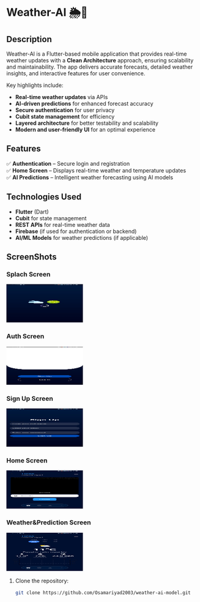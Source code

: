# Weather-AI 🌦️🤖

## Description  
Weather-AI is a Flutter-based mobile application that provides real-time weather updates with a **Clean Architecture** approach, ensuring scalability and maintainability. The app delivers accurate forecasts, detailed weather insights, and interactive features for user convenience.  

Key highlights include:  
- **Real-time weather updates** via APIs  
- **AI-driven predictions** for enhanced forecast accuracy  
- **Secure authentication** for user privacy  
- **Cubit state management** for efficiency  
- **Layered architecture** for better testability and scalability  
- **Modern and user-friendly UI** for an optimal experience  

## Features  
✅ **Authentication** – Secure login and registration  
✅ **Home Screen** – Displays real-time weather and temperature updates  
✅ **AI Predictions** – Intelligent weather forecasting using AI models  

## Technologies Used  
- **Flutter** (Dart)  
- **Cubit** for state management  
- **REST APIs** for real-time weather data  
- **Firebase** (if used for authentication or backend)  
- **AI/ML Models** for weather predictions (if applicable)  

## ScreenShots

### Splach Screen
<img src="screenshots/splach.jpg" alt="Splash Screen" width="200" height="100"/>

### Auth Screen
<img src="screenshots/auth.jpg" alt="Splash Screen" width="200" height="100"/>

### Sign Up Screen 
<img src="screenshots/sign_up.jpg" alt="Splash Screen" width="200" height="100"/>

### Home Screen 
<img src="screenshots/home.jpg" alt="Splash Screen" width="200" height="100"/>

### Weather&Prediction Screen
<img src="screenshots/temp.jpg" alt="Splash Screen" width="200" height="100"/>




1. Clone the repository:  
   ```bash
   git clone https://github.com/Osamariyad2003/weather-ai-model.git

